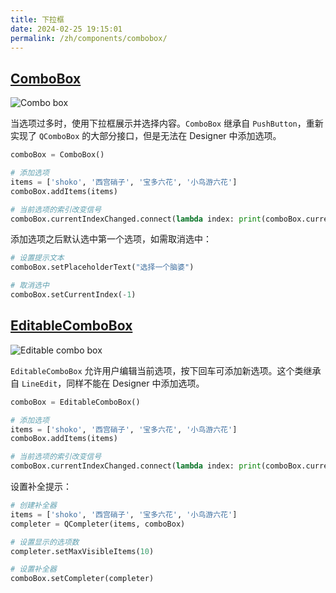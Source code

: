 ```yaml
---
title: 下拉框
date: 2024-02-25 19:15:01
permalink: /zh/components/combobox/
---
```


## [ComboBox](https://pyqt-fluent-widgets.readthedocs.io/en/latest/autoapi/qfluentwidgets/components/widgets/combo_box/index.html#qfluentwidgets.components.widgets.combo_box.ComboBox)

![Combo box](/img/components/combobox/ComboBox.png)

当选项过多时，使用下拉框展示并选择内容。`ComboBox` 继承自 `PushButton`，重新实现了 `QComboBox` 的大部分接口，但是无法在 Designer 中添加选项。

```python
comboBox = ComboBox()

# 添加选项
items = ['shoko', '西宫硝子', '宝多六花', '小鸟游六花']
comboBox.addItems(items)

# 当前选项的索引改变信号
comboBox.currentIndexChanged.connect(lambda index: print(comboBox.currentText()))
```

添加选项之后默认选中第一个选项，如需取消选中：
```python
# 设置提示文本
comboBox.setPlaceholderText("选择一个脑婆")

# 取消选中
comboBox.setCurrentIndex(-1)
```

## [EditableComboBox](https://pyqt-fluent-widgets.readthedocs.io/en/latest/autoapi/qfluentwidgets/components/widgets/combo_box/index.html#qfluentwidgets.components.widgets.combo_box.EditableComboBox)

![Editable combo box](/img/components/combobox/EditableComboBox.png)

`EditableComboBox` 允许用户编辑当前选项，按下回车可添加新选项。这个类继承自 `LineEdit`，同样不能在 Designer 中添加选项。

```python
comboBox = EditableComboBox()

# 添加选项
items = ['shoko', '西宫硝子', '宝多六花', '小鸟游六花']
comboBox.addItems(items)

# 当前选项的索引改变信号
comboBox.currentIndexChanged.connect(lambda index: print(comboBox.currentText()))
```

设置补全提示：
```python
# 创建补全器
items = ['shoko', '西宫硝子', '宝多六花', '小鸟游六花']
completer = QCompleter(items, comboBox)

# 设置显示的选项数
completer.setMaxVisibleItems(10)

# 设置补全器
comboBox.setCompleter(completer)
```